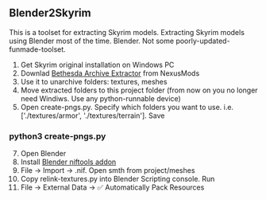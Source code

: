 ## Blender2Skyrim

This is a toolset for extracting Skyrim models. Extracting Skyrim models using Blender most of the time. Blender. Not some poorly-updated-funmade-toolset.

1. Get Skyrim original installation on Windows PC
2. Downlad [Bethesda Archive Extractor](https://www.nexusmods.com/fallout4/mods/78/?tab=files) from NexusMods
3. Use it to unarchive folders: textures, meshes
4. Move extracted folders to this project folder (from now on you no longer need Windiws. Use any python-runnable device)
5. Open create-pngs.py. Specify which folders you want to use. i.e. ['./textures/armor', './textures/terrain']. Save

### python3 create-pngs.py

7. Open Blender
8. Install [Blender niftools addon](https://github.com/niftools/blender_niftools_addon/releases)
9. File → Import → .nif. Open smth from project/meshes
10. Copy relink-textures.py into Blender Scripting console. Run
11. File → External Data → ✅ Automatically Pack Resources

